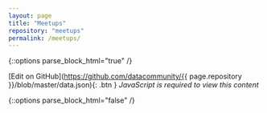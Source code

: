 ```yaml
---
layout: page
title: "Meetups"
repository: "meetups"
permalink: /meetups/
---
```


{::options parse_block_html="true" /}

  [Edit on GitHub](https://github.com/datacommunity/{{ page.repository }}/blob/master/data.json){: .btn }
      <noscript>
         <i>JavaScript is required to view this content</i>
      </noscript>
  
  <div class="data" id="{{ page.repository }}"></div>

  <script src="https://ajax.googleapis.com/ajax/libs/jquery/1.10.1/jquery.min.js"></script>
  <script src="{{ site.url }}/assets/js/data.js"></script>
  <script src="{{ site.url }}/assets/js/responsive-table.js"></script>
  
  <script type="text/javascript">
    $(window).bind("load", function () {
      var dataTable = new ResponsiveTable('#responsive-table', 'list', '50em');
    });
  </script> 

{::options parse_block_html="false" /}
